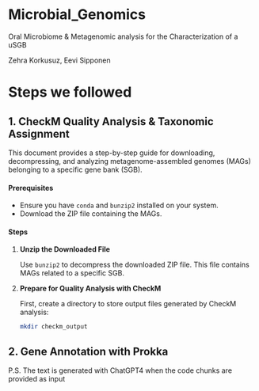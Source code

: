 # Microbial_Genomics
Oral Microbiome &amp; Metagenomic analysis for the Characterization of a uSGB

Zehra Korkusuz, Eevi Sipponen

# Steps we followed 

## 1. CheckM Quality Analysis & Taxonomic Assignment

This document provides a step-by-step guide for downloading, decompressing, and analyzing metagenome-assembled genomes (MAGs) belonging to a specific gene bank (SGB).

#### Prerequisites

- Ensure you have `conda` and `bunzip2` installed on your system.
- Download the ZIP file containing the MAGs.

#### Steps

1. **Unzip the Downloaded File**

   Use `bunzip2` to decompress the downloaded ZIP file. This file contains MAGs related to a specific SGB.

2. **Prepare for Quality Analysis with CheckM**

   First, create a directory to store output files generated by CheckM analysis:

   ```bash
   mkdir checkm_output

## 2. Gene Annotation with Prokka


P.S. The text is generated with ChatGPT4 when the code chunks are provided as input
